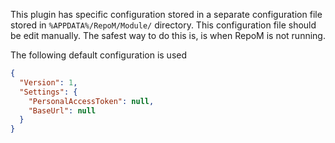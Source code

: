 ﻿This plugin has specific configuration stored in a separate configuration file stored in `%APPDATA%/RepoM/Module/` directory. This configuration file should be edit manually. The safest way to do this is, is when RepoM is not running.

The following default configuration is used

```json
{
  "Version": 1,
  "Settings": {
    "PersonalAccessToken": null,
    "BaseUrl": null
  }
}
```
